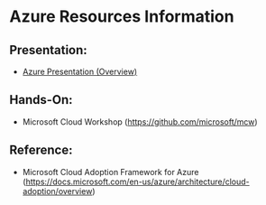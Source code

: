 # Azure Resources Information

## Presentation:
* [Azure Presentation (Overview)](https://smblobacct.blob.core.windows.net/myblob/helloazure.zip)


## Hands-On:
* Microsoft Cloud Workshop (https://github.com/microsoft/mcw)

## Reference:
* Microsoft Cloud Adoption Framework for Azure (https://docs.microsoft.com/en-us/azure/architecture/cloud-adoption/overview)
